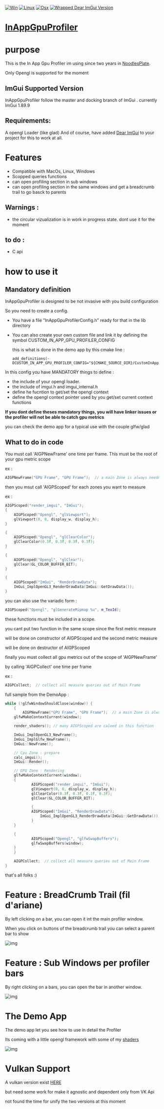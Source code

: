 [![Win](https://github.com/aiekick/InAppGpuProfiler/actions/workflows/Win.yml/badge.svg)](https://github.com/aiekick/InAppGpuProfiler/actions/workflows/Win.yml)
[![Linux](https://github.com/aiekick/InAppGpuProfiler/actions/workflows/Linux.yml/badge.svg)](https://github.com/aiekick/InAppGpuProfiler/actions/workflows/Linux.yml)
[![Osx](https://github.com/aiekick/InAppGpuProfiler/actions/workflows/Osx.yml/badge.svg)](https://github.com/aiekick/InAppGpuProfiler/actions/workflows/Osx.yml)
[![Wrapped Dear ImGui Version](https://img.shields.io/badge/Dear%20ImGui%20Version-1.89.9-blue.svg)](https://github.com/ocornut/imgui)

# [InAppGpuProfiler](https://github.com/aiekick/InAppGpuProfiler)

# purpose

This is the In App Gpu Profiler im using since two years in [NoodlesPlate](https://github.com/aiekick/NoodlesPlate).

Only Opengl is supported for the moment

## ImGui Supported Version

InAppGpuProfiler follow the master and docking branch of ImGui . currently ImGui 1.89.9

## Requirements:

A opengl Loader (like glad)
And of course, have added [Dear ImGui](https://github.com/ocornut/imgui) to your project for this to work at all.

# Features

- Compatible with MacOs, Linux, Windows
- Scopped queries functions
- can open profiling section in sub windows
- can open profiling section in the same windows and get a breadcrumb trail to go basck to parents

## Warnings : 
- the circular vizualization is in work in progress state. dont use it for the moment

## to do :
- C api

# how to use it

## Mandatory definition

InAppGpuProfiler is designed to be not invasive with you build configuration

So you need to create a config.

* You have a file "InAppGpuProfilerConfig.h" ready for that in the lib directory
* You can also create your own custom file and link it by defining the symbol CUSTOM_IN_APP_GPU_PROFILER_CONFIG

  this is what is done in the demo app by this cmake line :
  ```
  add_definitions(-DCUSTOM_IN_APP_GPU_PROFILER_CONFIG="${CMAKE_SOURCE_DIR}/CustomInAppGpuProfiler.h")
  ```

In this config you have MANDATORY things to define :
- the include of your opengl loader.
- the include of imgui.h and imgui_internal.h
- define he fucntion to get/set the opengl context
- define the opengl context pointer used by you get/set current context functions

**If you dont define theses mandatory things, you will have linker issues or the profiler will not be able to catch gpu metrics**

you can check the demo app for a typical use with the couple glfw/glad
 
## What to do in code

You must call 'AIGPNewFrame' one time per frame. 
This must be the root of your gpu metric scope

ex :
```cpp
AIGPNewFrame("GPU Frame", "GPU Frame");  // a main Zone is always needed                
```

then you msut call 'AIGPScoped' for each zones you want to measure

ex :
```cpp
AIGPScoped("render_imgui", "ImGui");
{
	AIGPScoped("Opengl", "glViewport");
	glViewport(0, 0, display_w, display_h);
}

{
	AIGPScoped("Opengl", "glClearColor");
	glClearColor(0.3f, 0.3f, 0.3f, 0.3f);
}

{
	AIGPScoped("Opengl", "glClear");
	glClear(GL_COLOR_BUFFER_BIT);
}

{
	AIGPScoped("ImGui", "RenderDrawData");
	ImGui_ImplOpenGL3_RenderDrawData(ImGui::GetDrawData());
}     
```

you can also use the variadic form :

```cpp
AIGPScoped("Opengl", "glGenerateMipmap %u", m_TexId);
```

these functions must be included in a scope.

you cant put two function in the same scope since the first metric measure 

will be done on constructor of AIGPScoped and the second metric measure 

will be done on destructor of AIGPScoped

finally you must collect all gpu metrics out of the scope of 'AIGPNewFrame' 

by calling 'AIGPCollect' one time per frame

ex :
```cpp
AIGPCollect;  // collect all measure queries out of Main Frame               
```

full sample from the DemoApp :

```cpp 
while (!glfwWindowShouldClose(window)) {
    {
        AIGPNewFrame("GPU Frame", "GPU Frame");  // a main Zone is always needed
	glfwMakeContextCurrent(window);

	render_shaders(); // many AIGPScoped are caleed in this function

	ImGui_ImplOpenGL3_NewFrame();
	ImGui_ImplGlfw_NewFrame();
	ImGui::NewFrame();

	// Cpu Zone : prepare
	calc_imgui();
	ImGui::Render();

	// GPU Zone : Rendering
	glfwMakeContextCurrent(window);
	{
            AIGPScoped("render_imgui", "ImGui");
            glViewport(0, 0, display_w, display_h);
            glClearColor(0.3f, 0.3f, 0.3f, 0.3f);
            glClear(GL_COLOR_BUFFER_BIT);

            {
	        AIGPScoped("ImGui", "RenderDrawData");
                ImGui_ImplOpenGL3_RenderDrawData(ImGui::GetDrawData());
            }
	}

	{
            AIGPScoped("Opengl", "glfwSwapBuffers");
            glfwSwapBuffers(window);
	}
    }

    AIGPCollect;  // collect all measure queries out of Main Frame
}      
```

that's all folks :)

# Feature : BreadCrumb Trail (fil d'ariane)

By left clicking on a bar, you can open it int the main profiler window. 

When you click on buttons of the breadcrumb trail you can select a parent bar to show

![img](https://github.com/aiekick/InAppGpuProfiler/blob/DemoApp/doc/breadcrumbtrail.gif)

# Feature : Sub Windows per profiler bars

By right clicking on a bars, you can open the bar in another window.

![img](https://github.com/aiekick/InAppGpuProfiler/blob/DemoApp/doc/sub_windows.gif)

# The Demo App

The demo app let you see how to use in detail the Profiler

Its coming with a little opengl framework with some of my [shaders](https://www.shadertoy.com/user/aiekick)

![img](https://github.com/aiekick/InAppGpuProfiler/blob/DemoApp/doc/thumbnail.png)

# Vulkan Support

A vulkan version exist [HERE](https://github.com/aiekick/Gaia/blob/f7eb02beac1ee54e085a8e73387a782b329fa7f8/src/Gui/VulkanProfiler.cpp)

but need some work for make it agnostic and dependent only from VK Api

not found the time for unify the two versions at this moment
